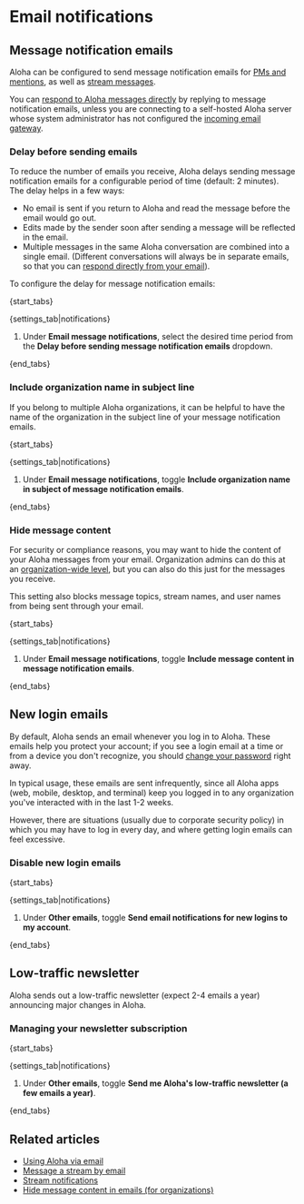 # Email notifications

## Message notification emails

Aloha can be configured to send message notification emails for [PMs
and mentions](/help/pm-mention-alert-notifications), as well as
[stream messages](/help/stream-notifications).

You can [respond to Aloha messages directly][reply-from-email] by
replying to message notification emails, unless you are connecting to
a self-hosted Aloha server whose system administrator has not
configured the [incoming email gateway][incoming-email-gateway].

[incoming-email-gateway]: https://aloha.readthedocs.io/en/latest/production/email-gateway.html

### Delay before sending emails

To reduce the number of emails you receive, Aloha
delays sending message notification emails for a configurable period
of time (default: 2 minutes).  The delay
helps in a few ways:

* No email is sent if you return to Aloha and read the message before
  the email would go out.
* Edits made by the sender soon after sending a message will be
  reflected in the email.
* Multiple messages in the same Aloha conversation are combined into
  a single email. (Different conversations will always be
  in separate emails, so that you can
  [respond directly from your email][reply-from-email]).

[reply-from-email]: /help/using-aloha-via-email

To configure the delay for message notification emails:

{start_tabs}

{settings_tab|notifications}

1. Under **Email message notifications**, select the desired time period from the
   **Delay before sending message notification emails** dropdown.

{end_tabs}


### Include organization name in subject line

If you belong to multiple Aloha organizations, it can be helpful to have the
name of the organization in the subject line of your message notification emails.

{start_tabs}

{settings_tab|notifications}

1. Under **Email message notifications**, toggle
   **Include organization name in subject of message notification emails**.

{end_tabs}


### Hide message content

For security or compliance reasons, you may want to hide the content of your
Aloha messages from your email. Organization admins can do this at an
[organization-wide level](/help/hide-message-content-in-emails), but you can
also do this just for the messages you receive.

This setting also blocks message topics, stream names, and user names from
being sent through your email.

{start_tabs}

{settings_tab|notifications}

1. Under **Email message notifications**, toggle
   **Include message content in message notification emails**.

{end_tabs}

## New login emails

By default, Aloha sends an email whenever you log in to Aloha. These emails
help you protect your account; if you see a login email at a time or from a
device you don't recognize, you should
[change your password](/help/change-your-password) right away.

In typical usage, these emails are sent infrequently, since all Aloha apps
(web, mobile, desktop, and terminal) keep you logged in to any organization
you've interacted with in the last 1-2 weeks.

However, there are situations (usually due to corporate security policy) in
which you may have to log in every day, and where getting login emails can
feel excessive.

### Disable new login emails

{start_tabs}

{settings_tab|notifications}

1. Under **Other emails**, toggle
   **Send email notifications for new logins to my account**.

{end_tabs}

## Low-traffic newsletter

Aloha sends out a low-traffic newsletter (expect 2-4 emails a year)
announcing major changes in Aloha.

### Managing your newsletter subscription

{start_tabs}

{settings_tab|notifications}

1. Under **Other emails**, toggle
   **Send me Aloha's low-traffic newsletter (a few emails a year)**.

{end_tabs}

## Related articles

* [Using Aloha via email](/help/using-aloha-via-email)
* [Message a stream by email](/help/message-a-stream-by-email)
* [Stream notifications](/help/stream-notifications)
* [Hide message content in emails (for organizations)](/help/hide-message-content-in-emails)
